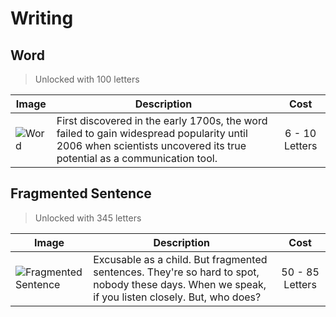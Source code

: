 # Writing

## Word

> Unlocked with 100 letters

| Image | Description | Cost |
| ----- | ----------- | :--: |
| ![Word](https://github.com/Sidetalker/TapMonkeys/blob/feature/writingScreen/TapMonkeys/TapMonkeys/Images/imgWords%403x.png) | First discovered in the early 1700s, the word failed to gain widespread popularity until 2006 when scientists uncovered its true potential as a communication tool. | 6 - 10 Letters

## Fragmented Sentence

> Unlocked with 345 letters

| Image | Description | Cost |
| ----- | ----------- | :--: |
| ![Fragmented Sentence](https://github.com/Sidetalker/TapMonkeys/blob/feature/writingScreen/TapMonkeys/TapMonkeys/Images/imgFragmentedSentence%403x.jpg) | Excusable as a child. But fragmented sentences. They're so hard to spot, nobody these days. When we speak, if you listen closely. But, who does? | 50 - 85 Letters